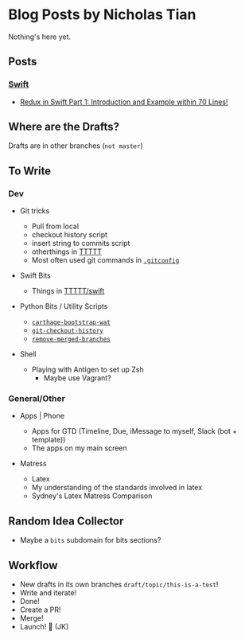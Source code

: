 # Blog Posts by Nicholas Tian

Nothing's here yet.


## Posts

### [Swift](./swift/)
  - [Redux in Swift Part 1: Introduction and Example within 70 Lines!](./swift/redux-in-swift-pt-1.md)

## Where are the Drafts?

Drafts are in other branches (`not master`)

## To Write

### Dev

- Git tricks
  - Pull from local
  - checkout history script
  - insert string to commits script
  - otherthings in [TTTTT](https://github.com/NicholasTD07/TTTTT)
  - Most often used git commands in [`.gitconfig`](https://github.com/NicholasTD07/dotfiles/blob/master/.gitconfig)
  
- Swift Bits
  - Things in [TTTTT/swift](https://github.com/NicholasTD07/TTTTT/tree/master/swift-experiments)

- Python Bits / Utility Scripts
  - [`carthage-bootstrap-wat`](https://github.com/NicholasTD07/dotfiles/blob/master/bin/bootstrap-wat)
  - [`git-checkout-history`](https://github.com/NicholasTD07/dotfiles/blob/master/bin/checkout-history)
  - [`remove-merged-branches`](https://github.com/NicholasTD07/dotfiles/blob/master/bin/remove-merged-branches.py)

- Shell
  - Playing with Antigen to set up Zsh
    - Maybe use Vagrant?
 
### General/Other

- Apps | Phone
  - Apps for GTD (Timeline, Due, iMessage to myself, Slack (bot + template))
  - The apps on my main screen

- Matress
  - Latex
  - My understanding of the standards involved in latex
  - Sydney's Latex Matress Comparison
  
## Random Idea Collector

- Maybe a `bits` subdomain for <language> bits sections?

## Workflow

* New drafts in its own branches `draft/topic/this-is-a-test`!
* Write and iterate!
* Done!
* Create a PR!
* Merge!
* Launch! 🚀 (JK)
